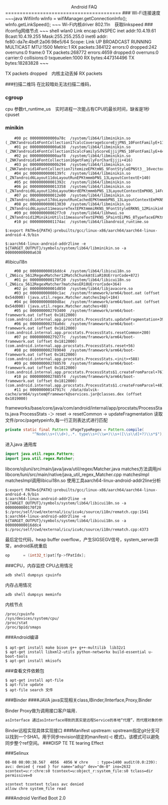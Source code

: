  <center>Android FAQ</center>
 ========================================
 ### Wi-Fi连接速度
~~~java
WifiInfo wInfo = wifiManager.getConnectionInfo();
wInfo.getLinkSpeed();
~~~
Wi-Fi内核driver 802.11n　获取linkspeed
### ifconfig网络节点
~~~ shell
wlan0     Link encap:UNSPEC  
          inet addr:10.4.19.61  Bcast:10.4.19.255  Mask:255.255.255.0 
          inet6 addr: fe80::da7e:4bdf:2a06:98e5/64 Scope: Link
          UP BROADCAST RUNNING MULTICAST  MTU:1500  Metric:1
          RX packets:384122 errors:0 dropped:242 overruns:0 frame:0 
          TX packets:268772 errors:4659 dropped:0 overruns:0 carrier:0 
          collisions:0 txqueuelen:1000 
          RX bytes:447314496 TX bytes:18283828
~~~
		  
TX packets dropped　内核主动丢掉
RX packets 

###扫描二维玛
在比较暗处无法扫描二维码，

### cgroup
cpu 参数rt_runtime_us　实时进程一次能占有CPU的最长时间，缺省是1秒
cpuset 
### minikin
~~~ shell
    #00 pc 000000000000a78c  /system/lib64/libminikin.so (_ZNK7android14FontCollection17calcCoverageScoreEjjPNS_10FontFamilyE+112)
    #01 pc 000000000000a638  /system/lib64/libminikin.so (_ZNK7android14FontCollection15calcFamilyScoreEjjijPNS_10FontFamilyE+44)
    #02 pc 000000000000aaf8  /system/lib64/libminikin.so (_ZNK7android14FontCollection16getFamilyForCharEjjji+416)
    #03 pc 000000000000b294  /system/lib64/libminikin.so (_ZNK7android14FontCollection7itemizeEPKtmNS_9FontStyleEPNSt3__16vectorINS0_3RunENS4_9allocatorIS6_EEEE+656)
    #04 pc 00000000000139fc  /system/lib64/libminikin.so (_ZN7android6Layout11doLayoutRunEPKtmmmbPNS_13LayoutContextE+140)
    #05 pc 000000000001392c  /system/lib64/libminikin.so
    #06 pc 0000000000013358  /system/lib64/libminikin.so (_ZN7android6Layout12doLayoutWordEPKtmmmbPNS_13LayoutContextEmPKNS_14FontCollectionEPS0_Pf+452)
    #07 pc 0000000000012e00  /system/lib64/libminikin.so (_ZN7android6Layout17doLayoutRunCachedEPKtmmmbPNS_13LayoutContextEmPKNS_14FontCollectionEPS0_Pf+456)
    #08 pc 0000000000013030  /system/lib64/libminikin.so (_ZN7android6Layout11measureTextEPKtmmmiRKNS_9FontStyleERKNS_12MinikinPaintEPKNS_14FontCollectionEPf+488)
    #09 pc 000000000002f7c0  /system/lib64/libhwui.so (_ZN7android12MinikinUtils11measureTextEPKNS_5PaintEiPNS_8TypefaceEPKtmmmPf+164)
    #10 pc 00000000001174ac  /system/lib64/libandroid_runtime.so
~~~
~~~shell
$:export PATH=${PATH}:prebuilts/gcc/linux-x86/aarch64/aarch64-linux-android-4.9/bin
~~~
~~~shell
$:aarch64-linux-android-addr2line -e ${TARGET_OUTPUT}/symbols/system/lib64/libminikin.so -a 000000000000a638
~~~

#libicui18n
~~~shell
    #00 pc 000000000016ddc4  /system/lib64/libicui18n.so (_ZN6icu_5612RegexMatcher12MatchChunkAtEiaR10UErrorCode+872)
    #01 pc 0000000000170f20  /system/lib64/libicui18n.so (_ZN6icu_5612RegexMatcher7matchesER10UErrorCode+364)
    #02 pc 000000000001d850  /system/lib64/libjavacore.so
    #03 pc 000000000080c1ac  /system/framework/arm64/boot.oat (offset 0x54d000) (java.util.regex.Matcher.matchesImpl+184)
    #04 pc 000000000080d8ac  /system/framework/arm64/boot.oat (offset 0x54d000) (java.util.regex.Matcher.matches+88)
    #05 pc 0000000002793400  /system/framework/arm64/boot-framework.oat (offset 0x1812000) (com.android.internal.app.procstats.ProcessStats.updateFragmentation+396)
    #06 pc 000000000278a0dc  /system/framework/arm64/boot-framework.oat (offset 0x1812000) (com.android.internal.app.procstats.ProcessStats.resetCommon+280)
    #07 pc 000000000279277c  /system/framework/arm64/boot-framework.oat (offset 0x1812000) (com.android.internal.app.procstats.ProcessStats.reset+56)
    #08 pc 0000000002789040  /system/framework/arm64/boot-framework.oat (offset 0x1812000) (com.android.internal.app.procstats.ProcessStats.<init>+588)
    #09 pc 0000000002788570  /system/framework/arm64/boot-framework.oat (offset 0x1812000) (com.android.internal.app.procstats.ProcessStats$1.createFromParcel+76)
    #10 pc 00000000027885f4  /system/framework/arm64/boot-framework.oat (offset 0x1812000) (com.android.internal.app.procstats.ProcessStats$1.createFromParcel+48)
    #11 pc 000000000147917c  /data/dalvik-cache/arm64/system@framework@services.jar@classes.dex (offset 0x1019000)
~~~
frameworks/base/core/java/com/android/internal/app/procstats/ProcessStats.java
ProcessStats -＞ reset -> resetCommon -> updateFragmentation
读取文件/proc/pagetypeinfo,每一行正则表达式进行匹配
~~~java
private static final Pattern sPageTypeRegex = Pattern.compile(
            "^Node\\s+(\\d+),.*. type\\s+(\\w+)\\s+([\\s\\d]+?)\\s*$");
~~~
进入java 通用库
~~~java
import java.util.regex.Pattern;
import java.util.regex.Matcher;
~~~
libcore/ojluni/src/main/java/java/util/regex/Matcher.java
matches方法调用jni
libcore/luni/src/main/native/java_util_regex_Matcher.cpp
matchesImpl
matchesImpl调用libicui18n.so
使用工具aarch64-linux-android-addr2line分析
~~~shell
$:export PATH=${PATH}:prebuilts/gcc/linux-x86/aarch64/aarch64-linux-android-4.9/bin
$:aarch64-linux-android-addr2line -e ${TARGET_OUTPUT}/symbols/system/lib64/libicui18n.so -a 0000000000170f20
$:/proc/self/cwd/external/icu/icu4c/source/i18n/rematch.cpp:1541
$:aarch64-linux-android-addr2line -e ${TARGET_OUTPUT}/symbols/system/lib64/libicui18n.so -a 000000000016ddc4
$:/proc/self/cwd/external/icu/icu4c/source/i18n/rematch.cpp:4373
~~~
最后定位代码，heap buffer overflow，产生SIGSEGV信号，system_server异常，android系统重启
~~~cpp
op      = (int32_t)pat[fp->fPatIdx];
~~~


###CPU，内存监控
CPU占用情况
~~~
adb shell dumpsys cpuinfo
~~~
内存占用情况
~~~
adb shell dumpsys meminfo
~~~
内核节点
~~~
/proc/cpuinfo
/sys/devices/system/cpu/
/proc/stat
/proc/$pid/smaps
~~~
###Android编译
~~~shell
$ apt-get install make bison g++ g++-multilib　lib32z1 
$ apt-get install libxml2-utils python-networkx build-essential u-boot-tools
$ apt-get install mkisofs
~~~
###查看文件依赖包
~~~shell
$ apt-get install apt-file
$ apt-file update
$ apt-file search 文件
~~~
###Binder
####JAVA
java实现相关class,IBinder,IInterface,Proxy,Binder

Binder Proxy做为调用接口客户端用．
~~~java
asInterface 通过asInterface得到的其实是远程Service的本地“代理”，而代理对象的参数是远程的服务端“obj”  

~~~
Binder远程实现具体实现接口
###Manifest
upstream: upstream指定git分支可以找到一个SHA1。用于同步revision锁定的manifest(-c 模式)。该模式可以避免同步整个ref空间。
###DISP TE
TE tearing Effect

###Selinux
~~~
08-08 08:00:38.567  4056  4056 W chre    : type=1400 audit(0.0:239): avc: denied { read } for name="adsp" dev="dm-0" ino=2632 scontext=u:r:chre:s0 tcontext=u:object_r:system_file:s0 tclass=dir permissive=0
~~~

~~~
scontext tcontext tclass avc denied
allow chre system_file read
~~~

###Android Verified Boot 2.0
